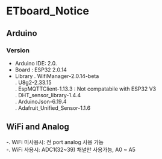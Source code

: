 # ETboard_Notice
## Arduino
### Version
- Arduino IDE: 2.0.
- Board : ESP32 2.0.14
- Library
 . WifiManager-2.0.14-beta  
 . U8g2-2.33.15  
 . EspMQTTClient-1.13.3 : Not compatabile with ESP32 V3  
 . DHT_sensor_library-1.4.4  
 . ArduinoJson-6.19.4  
 . Adafruit_Unified_Sensor-1.1.6  

## WiFi and Analog
-. WiFi 미사용시: 전 port analog 사용 가능  
-. WiFi 사용시: ADC1(32~39) 채널만 사용가능, A0 ~ A5
